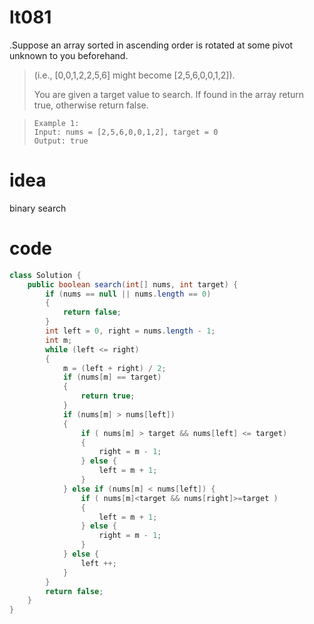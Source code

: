 # lt081
.Suppose an array sorted in ascending order is rotated at some pivot unknown to you beforehand.
>
>(i.e., [0,0,1,2,2,5,6] might become [2,5,6,0,0,1,2]).
>
>You are given a target value to search. If found in the array return true, otherwise return false.

>     Example 1:
>     Input: nums = [2,5,6,0,0,1,2], target = 0
>     Output: true

# idea
binary search

# code
```Java
class Solution {
    public boolean search(int[] nums, int target) {
        if (nums == null || nums.length == 0) 
        {
            return false;
        }
        int left = 0, right = nums.length - 1;
        int m;
        while (left <= right) 
        {
            m = (left + right) / 2;
            if (nums[m] == target) 
            {
                return true;
            }
            if (nums[m] > nums[left]) 
            {
                if ( nums[m] > target && nums[left] <= target) 
                {
                    right = m - 1;
                } else {
                    left = m + 1;
                }
            } else if (nums[m] < nums[left]) {
                if ( nums[m]<target && nums[right]>=target ) 
                {
                    left = m + 1;
                } else {
                    right = m - 1;
                }
            } else {
                left ++;
            }
        }
        return false;
    }
}
```